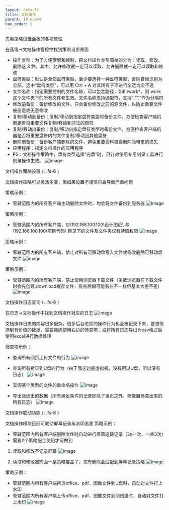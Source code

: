 ```yaml
---
layout: default
title: 文档操作
parent: IP-Guard
nav_order: 5
---
```



先看策略设置面板的各项属性

在高级->文档操作管控中找到策略设置界面

- 操作类型：为了方便理解和控制，把文档操作类型简单的分为：读取、修改、删除这 3 种。其中，允许修改就一定可以读取，允许删除就一定可以读取和修改
- 盘符类型：默认是全部盘符类型，至少要选择一种盘符类型，否则自动识别为全部。选中“盘符类型”，可以用 Ctrl + A 对其所有子项进行全选或全不选
- 文件名称：指定需要控制的文件名称，可以包含路径，如E:\work\*，则 work 这个文件夹下的所有文件都生效。文件名称支持通配符，支持“;”“,”作为分隔符
- 修改前备份：备份修改的文件，只会备份修改之前的源文件，以防止重要文件被恶意或无意修改
- 复制/移动到备份：复制/移动到指定盘符类型时备份文件，方便检查客户端机器是否将重要文件复制/移动到非法的盘符
- 复制/移动出备份：复制/移动出指定盘符类型时备份文件，方便检查客户端机器是否将重要盘符内的文件复制/移动到其他盘符
- 删除前备份：备份客户端删除的文件，避免重要资料被误删除而带来的损失
- 应用程序：指定文档操作的应用程序
- PS：文档操作策略中，盘符类型选择“光盘”时，只针对使用专用刻录工具进行刻录操作生效。
![image](https://user-images.githubusercontent.com/123937106/218038484-c1428e6a-d271-4d7f-9a22-f90690bc9a9a.png)



文档操作策略设置
{: .fs-6 }

文档操作策略可以灵活多变，但如果设置不谨慎将会导致严重问题

策略示例：
- 管辖范围内的所有客户端主动删除文件时，均会将文件备份到服务器
![image](https://user-images.githubusercontent.com/123937106/218041633-433e38ae-5d9e-4565-a8ac-a7f23a0f322d.png)

策略示例：
- 管辖范围内的所有客户端，对\\192.168.100.100\设计图纸\ 与 \\192.168.100.100\项目代码\ 目录下的文件及文件夹仅有读取权限
![image](https://user-images.githubusercontent.com/123937106/218042114-b22d999d-fd30-42fd-91e2-b600545865e5.png)

策略示例：
- 管辖范围内的所有客户端，禁止对所有可移动盘写入文件或修改删除可移动盘文件
![image](https://user-images.githubusercontent.com/123937106/218042615-56e25446-07ce-41b8-a324-fa3c6542bbd0.png)

策略示例：
- 管辖范围内的所有客户端，禁止使用浏览器下载文件（多数浏览器在下载文件时会先创建.download缓存文件，有些后缀可能有些不一样但基本大差不差）
![image](https://user-images.githubusercontent.com/123937106/218042969-0756eb94-f1c8-4278-a127-1893e8576436.png)




文档操作日志查询
{: .fs-6 }

在日志->文档操作中找到文档操作对应的日志
![image](https://user-images.githubusercontent.com/123937106/218043915-bb843230-ffa4-4539-9455-bdc6f9ea3bd6.png)

文档操作日志的内容很多很杂，很多后台进程的操作行为也会被记录下来，要想筛选到有价值的数据，需要熟练使用右边的筛查项；或将所有日志导出为csv格式后使用excel进行数据处理

筛查项示例：
- 查询所有网页上传文件的行为
![image](https://user-images.githubusercontent.com/123937106/218044421-f703d79c-8574-45a6-9c34-925d8c454c12.png)

- 查询所有拷贝到U盘的行为（由于我这边是虚拟机，没有用过U盘，所以没有日志）
![image](https://user-images.githubusercontent.com/123937106/218044614-a380b9ec-a40d-4219-8746-439e5c91f0ed.png)

- 查询某个类型的文件的重命名操作
![image](https://user-images.githubusercontent.com/123937106/218044879-96018e88-c878-4991-8bb5-cd201d071fdf.png)

- 导出筛选出的数据（所有满足条件的记录即除了当页之外，筛查器筛查出来的所有日志）
![image](https://user-images.githubusercontent.com/123937106/218045099-7201d035-9ae8-49d7-bde5-e64a4794a96f.png)



文档操作联动功能
{: .fs-6 }

文档操作模块目前可联动屏幕记录与水印追溯
策略示例：
- 管辖范围内所有客户端删除文件时自动进行屏幕追踪记录（2s一次，一共3次）
- 需要2个策略配合使用才可做到
1. 读取和修改不记录屏幕
![image](https://user-images.githubusercontent.com/123937106/218046541-9d47372c-f627-495a-9ff6-812ad60cea49.png)

2. 读取和修改被前面一条策略覆盖了，仅有删除会匹配到屏幕记录策略
![image](https://user-images.githubusercontent.com/123937106/218046720-a324c3c2-3ca4-4ec4-937a-7849c3fddb07.png)


策略示例：
- 管辖范围内所有客户端拷贝office、pdf、图像文件到U盘时，自动对文件打上水印
- 管辖范围内所有客户端上传office、pdf、图像文件到网络盘时，自动对文件打上水印
![image](https://user-images.githubusercontent.com/123937106/218047670-3dcf57a2-9767-4fe5-9254-6cf69581abf6.png)

